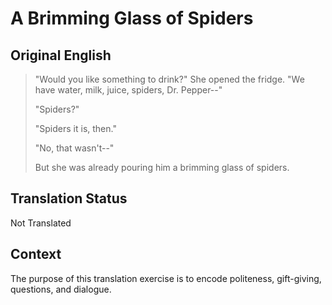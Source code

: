# A Brimming Glass of Spiders


## Original English

> "Would you like something to drink?" She opened the fridge. "We have water, milk, juice, spiders, Dr. Pepper--"
>
> "Spiders?"
>
> "Spiders it is, then."
>
> "No, that wasn't--"
>
> But she was already pouring him a brimming glass of spiders.

## Translation Status

Not Translated

## Context

The purpose of this translation exercise is to encode politeness, gift-giving, questions, and dialogue.

